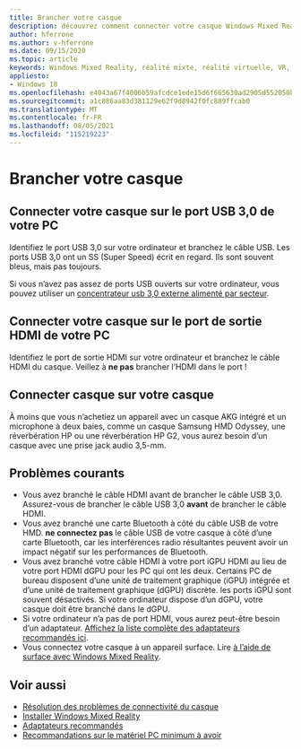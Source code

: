 ```yaml
---
title: Brancher votre casque
description: découvrez comment connecter votre casque Windows Mixed Reality à USB 3,0, HDMI et casque.
author: hferrone
ms.author: v-hferrone
ms.date: 09/15/2020
ms.topic: article
keywords: Windows Mixed Reality, réalité mixte, réalité virtuelle, VR, MR, casque, configuration, prise en main
appliesto:
- Windows 10
ms.openlocfilehash: e4043a67f4006b59afcdce1ede15d6f665630ad2905d552050bb03fdc4e58128
ms.sourcegitcommit: a1c086aa83d381129e62f9d8942f0fc889ffcab0
ms.translationtype: MT
ms.contentlocale: fr-FR
ms.lasthandoff: 08/05/2021
ms.locfileid: "115219223"
---
```

# <a name="plug-in-your-headset"></a>Brancher votre casque

## <a name="connect-your-headset-to-your-pcs-usb-30-port"></a>Connecter votre casque sur le port USB 3,0 de votre PC

Identifiez le port USB 3,0 sur votre ordinateur et branchez le câble USB. Les ports USB 3,0 ont un SS (Super Speed) écrit en regard. Ils sont souvent bleus, mais pas toujours.

Si vous n’avez pas assez de ports USB ouverts sur votre ordinateur, vous pouvez utiliser un [concentrateur usb 3,0 externe alimenté par secteur](recommended-adapters-for-windows-mixed-reality-capable-pcs.md#using-external-usb-30-hubs-with-windows-mixed-reality-headsets).

## <a name="connect-your-headset-to-your-pcs-hdmi-out-port"></a>Connecter votre casque sur le port de sortie HDMI de votre PC

Identifiez le port de sortie HDMI sur votre ordinateur et branchez le câble HDMI du casque. Veillez à **ne pas** brancher l’HDMI dans le port !

## <a name="connect-headphones-to-your-headset"></a>Connecter casque sur votre casque

À moins que vous n’achetiez un appareil avec un casque AKG intégré et un microphone à deux baies, comme un casque Samsung HMD Odyssey, une réverbération HP ou une réverbération HP G2, vous aurez besoin d’un casque avec une prise jack audio 3,5-mm.

## <a name="common-issues"></a>Problèmes courants

* Vous avez branché le câble HDMI avant de brancher le câble USB 3,0.  Assurez-vous de brancher le câble USB 3,0 **avant** de brancher le câble HDMI.
* Vous avez branché une carte Bluetooth à côté du câble USB de votre HMD. **ne connectez pas** le câble USB de votre casque à côté d’une carte Bluetooth, car les interférences radio résultantes peuvent avoir un impact négatif sur les performances de Bluetooth.
* Vous avez branché votre câble HDMI à votre port iGPU HDMI au lieu de votre port HDMI dGPU pour les PC qui ont les deux. Certains PC de bureau disposent d’une unité de traitement graphique (iGPU) intégrée et d’une unité de traitement graphique (dGPU) discrète. les ports iGPU sont souvent désactivés. Si votre ordinateur dispose d’un dGPU, votre casque doit être branché dans le dGPU.  
* Si votre ordinateur n’a pas de port HDMI, vous aurez peut-être besoin d’un adaptateur. [Affichez la liste complète des adaptateurs recommandés ici](recommended-adapters-for-windows-mixed-reality-capable-pcs.md).
* Vous connectez votre casque à un appareil surface. Lire [à l’aide de surface avec Windows Mixed Reality](windows-mixed-reality-minimum-pc-hardware-compatibility-guidelines.md#windows-mixed-reality-and-surface).

## <a name="see-also"></a>Voir aussi

* [Résolution des problèmes de connectivité du casque](headset-connectivity.md)
* [Installer Windows Mixed Reality](install-windows-mixed-reality.md)
* [Adaptateurs recommandés](recommended-adapters-for-windows-mixed-reality-capable-pcs.md)
* [Recommandations sur le matériel PC minimum à avoir](windows-mixed-reality-minimum-pc-hardware-compatibility-guidelines.md)
